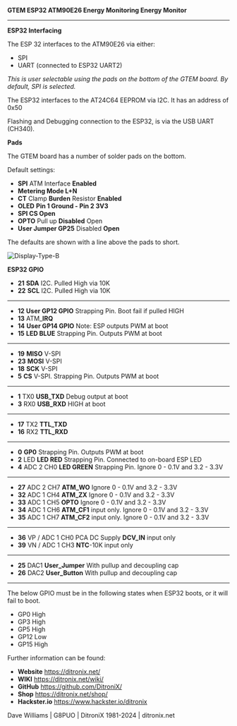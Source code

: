 **GTEM ESP32 ATM90E26 Energy Monitoring Energy Monitor**

------------

**ESP32 Interfacing**

The ESP 32 interfaces to the ATM90E26 via either:
- SPI
- UART (connected to ESP32 UART2)

*This is user selectable using the pads on the bottom of the GTEM board.  By default, SPI is selected.*

The ESP32 interfaces to the AT24C64 EEPROM via I2C.  It has an address of 0x50

Flashing and Debugging connection to the ESP32, is via the USB UART (CH340).

**Pads**

The GTEM board has a number of solder pads on the bottom.

Default settings:
- **SPI** ATM Interface **Enabled**
- **Metering Mode L+N** 
- **CT** Clamp **Burden** Resistor **Enabled**
- **OLED** **Pin 1 Ground - Pin 2 3V3** 
- **SPI CS Open**
- **OPTO** Pull up **Disabled** Open
- **User Jumper GP25** Disabled **Open** 


The defaults are shown with a line above the pads to short.

![Display-Type-B](https://ditronix.net/wp-content/uploads/2022/12/GTEM-ESP32-ATM90E26-SDK-v1-2212-104-PCB-Bottom.png?raw=true)


**ESP32 GPIO**

- **21**	**SDA**	I2C.  Pulled High via 10K
- **22**	**SCL**	I2C.  Pulled High via 10K

------------


- **12**		**User GP12 GPIO**	Strapping Pin. Boot fail if pulled HIGH
- **13**		ATM_**IRQ**	
- **14**		**User GP14 GPIO**	Note: ESP outputs PWM at boot
- **15**		**LED BLUE**	Strapping Pin. Outputs PWM at boot

------------


- **19**	**MISO**		V-SPI
- **23**	**MOSI**		V-SPI
- **18**	**SCK**	V-SPI
- **5**		**CS**	V-SPI.  Strapping Pin. Outputs PWM at boot

------------
- **1**	TX0	**USB_TXD**	Debug output at boot
- **3**	RX0	**USB_RXD**	HIGH at boot

------------


- **17**	TX2	**TTL_TXD**	
- **16**	RX2	**TTL_RXD**	

------------


- **0**	**GP0**	Strapping Pin. Outputs PWM at boot
- **2**	LED	**LED RED**	Strapping Pin. Connected to on-board ESP LED
- **4**	ADC 2 CH0	**LED GREEN**	Strapping Pin. Ignore 0 - 0.1V and 3.2 - 3.3V

------------


- **27**	ADC 2 CH7	**ATM_WO**	Ignore 0 - 0.1V and 3.2 - 3.3V
- **32**	ADC 1 CH4	**ATM_ZX**	Ignore 0 - 0.1V and 3.2 - 3.3V
- **33**	ADC 1 CH5	**OPTO**	Ignore 0 - 0.1V and 3.2 - 3.3V
- **34**	ADC 1 CH6	**ATM_CF1**	input only. Ignore 0 - 0.1V and 3.2 - 3.3V
- **35**	ADC 1 CH7	**ATM_CF2**	input only. Ignore 0 - 0.1V and 3.2 - 3.3V

------------


- **36**	VP / ADC 1 CH0	PCA DC Supply **DCV_IN**	input only
- **39**	VN / ADC 1 CH3	**NTC**-10K	input only

------------


- **25**	DAC1	**User_Jumper**	With pullup and decoupling cap
- **26**	DAC2	**User_Button**	With pullup and decoupling cap


------------

The below GPIO must be in the following states when ESP32 boots, or it will fail to boot.

- GP0	High
- GP3	High
- GP5	High
- GP12	Low
- GP15	High



Further information can be found:

- **Website** https://ditronix.net/
- **WIKI**  https://ditronix.net/wiki/
- **GitHub**  https://github.com/DitroniX/
- **Shop**  https://ditronix.net/shop/
- **Hackster.io** https://www.hackster.io/ditronix

Dave Williams | G8PUO | DitroniX 1981-2024 | ditronix.net
